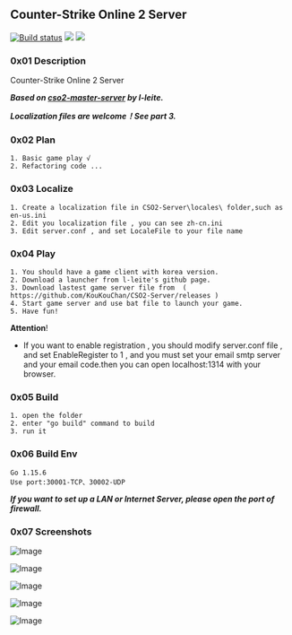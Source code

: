 ## Counter-Strike Online 2 Server 

[![Build status](https://ci.appveyor.com/api/projects/status/a4pj1il9li5s08k5?svg=true)](https://ci.appveyor.com/project/KouKouChan/cso2-server)
[![](https://img.shields.io/badge/license-MIT-green)](./LICENSE)
[![](https://img.shields.io/badge/version-v0.8.0-blue)](https://github.com/NightElff/CSO2-Server/releases)

### 0x01 Description

Counter-Strike Online 2 Server

***Based on [cso2-master-server](https://github.com/L-Leite/cso2-master-server) by l-leite.***

***Localization files are welcome！See part 3.***

### 0x02 Plan

    1. Basic game play √
    2. Refactoring code ...

### 0x03 Localize

```
1. Create a localization file in CSO2-Server\locales\ folder,such as en-us.ini
2. Edit you localization file , you can see zh-cn.ini
3. Edit server.conf , and set LocaleFile to your file name
```

### 0x04 Play

    1. You should have a game client with korea version.
    2. Download a launcher from l-leite's github page.
    3. Download lastest game server file from  ( https://github.com/KouKouChan/CSO2-Server/releases )
    4. Start game server and use bat file to launch your game.
    5. Have fun!

**Attention**!

- If you want to enable registration , you should modify server.conf file , and set EnableRegister to 1 , and you must set your email smtp server and your email code.then you can open localhost:1314 with your browser.

### 0x05 Build

    1. open the folder
    2. enter "go build" command to build
    3. run it

### 0x06 Build Env

    Go 1.15.6
    Use port:30001-TCP、30002-UDP

***If you want to set up a LAN or Internet Server, please open the port of firewall.***

### 0x07 Screenshots

![Image](./photos/main.png)

![Image](./photos/intro.png)

![Image](./photos/channel.png)

![Image](./photos/ingame.jpg)

![Image](./photos/result.jpg)
